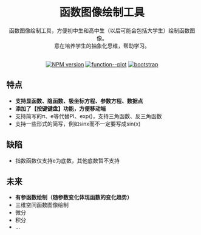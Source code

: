 <!--
 * @Author: Chen Wenhang
 * @Date: 2021-07-30
 * @Description: 
 * @Github: https://github.com/chenwenhang
 -->
<h1 align="center">
函数图像绘制工具
</h1>

<div align="center">

  函数图像绘制工具，方便初中生和高中生（以后可能会包括大学生）绘制函数图像。<br>
  意在培养学生的抽象化思维，帮助学习。<br><br>

  [![NPM version](https://img.shields.io/badge/vue-2.0-green)](https://cn.vuejs.org/)
  [![function--plot](https://img.shields.io/badge/function--plot-1.22.7-blue)](https://mauriciopoppe.github.io/function-plot/)
  [![bootstrap](https://img.shields.io/badge/bootstrap-5.0-ff69b4)](https://v5.bootcss.com/)

</div>

## 特点
* **支持显函数、隐函数、极坐标方程、参数方程、数据点**
* **添加了【按键键盘】功能，方便移动端**
* 支持简写的π、e等代替PI、exp()，支持三角函数、反三角函数
* 支持一些形式的简写，例如sinx而不一定要写成sin(x)

## 缺陷
* 指数函数仅支持e为底数，其他底数暂不支持

## 未来
* **有参函数绘制（随参数变化体现函数的变化趋势）**
* 三维空间函数图像绘制
* 微分
* 积分
* ...



